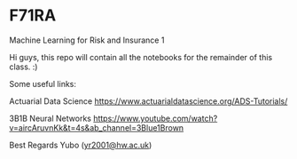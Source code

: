 # F71RA
Machine Learning for Risk and Insurance 1

Hi guys, this repo will contain all the notebooks for the remainder of this class. :)

Some useful links: 

Actuarial Data Science
https://www.actuarialdatascience.org/ADS-Tutorials/

3B1B Neural Networks
https://www.youtube.com/watch?v=aircAruvnKk&t=4s&ab_channel=3Blue1Brown


Best Regards
Yubo (yr2001@hw.ac.uk)
